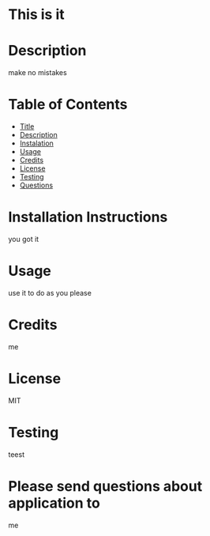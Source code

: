 
# This is it

# Description 
make no mistakes

# Table of Contents
- [Title](#title)
- [Description](#Description)
- [Instalation](#Installation-Instructions)
- [Usage](#Usage)
- [Credits](#Credits)
- [License](#License)
- [Testing](#Testing)
- [Questions](#Please-send-questions-about-application-to)

# Installation Instructions
you got it

# Usage
use it to do as you please

# Credits
me

# License
MIT

# Testing
teest

# Please send questions about application to
me
